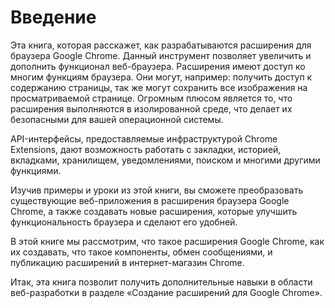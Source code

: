 # Введение

Эта книга, которая расскажет, как разрабатываются расширения для браузера Google Chrome. Данный инструмент позволяет увеличить и дополнить функционал веб-браузера. Расширения имеют доступ ко многим функциям браузера. Они могут, например: получить доступ к содержанию страницы, так же могут сохранить все изображения на просматриваемой странице. Огромным плюсом является то, что расширения выполняются в изолированной среде, что делает их безопасными для вашей операционной системы.

API-интерфейсы, предоставляемые инфраструктурой Chrome Extensions, дают возможность работать с закладки, историей, вкладками, хранилищем, уведомлениями, поиском и многими другими функциями.

Изучив примеры и уроки из этой книги, вы сможете преобразовать существующие веб-приложения в расширения браузера Google Chrome, а также создавать новые расширения, которые улучшить функциональность браузера и сделают его удобней.

В этой книге мы рассмотрим, что такое расширения Google Chrome, как их создавать, что такое компоненты, обмен сообщениями, и публикацию расширений в интернет-магазин Chrome.

Итак, эта книга позволит получить дополнительные навыки в области веб-разработки в разделе «Создание расширений для Google Chrome».

